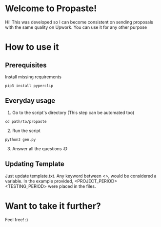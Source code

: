 # Welcome to Propaste!

Hi! This was developed so I can become consistent on sending proposals with the same quality on Upwork.
You can use it for any other purpose

# How to use it

## Prerequisites 

Install missing requirements
```
pip3 install pyperclip
```

## Everyday usage

1. Go to the script's directory (This step can be automated too)
```
cd path/to/propaste
```
2. Run the script
```
python3 gen.py
```
3. Answer all the questions :D 

## Updating Template
Just update template.txt.
Any keyword between <>, would be considered a variable.
In the example provided, <Customer><PROJECT_PERIOD> <TESTING_PERIOD> were placed in the files.

# Want to take it further?

Feel free! :)
